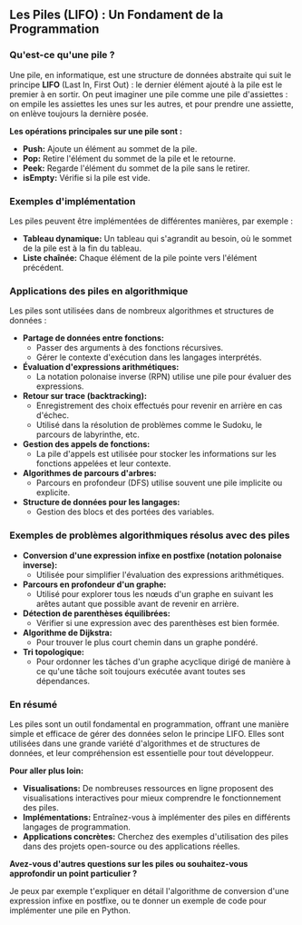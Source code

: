 ## Les Piles (LIFO) : Un Fondament de la Programmation

### Qu'est-ce qu'une pile ?

Une pile, en informatique, est une structure de données abstraite qui suit le principe **LIFO** (Last In, First Out) : le dernier élément ajouté à la pile est le premier à en sortir. On peut imaginer une pile comme une pile d'assiettes : on empile les assiettes les unes sur les autres, et pour prendre une assiette, on enlève toujours la dernière posée.

**Les opérations principales sur une pile sont :**

* **Push:** Ajoute un élément au sommet de la pile.
* **Pop:** Retire l'élément du sommet de la pile et le retourne.
* **Peek:** Regarde l'élément du sommet de la pile sans le retirer.
* **isEmpty:** Vérifie si la pile est vide.

### Exemples d'implémentation

Les piles peuvent être implémentées de différentes manières, par exemple :

* **Tableau dynamique:** Un tableau qui s'agrandit au besoin, où le sommet de la pile est à la fin du tableau.
* **Liste chaînée:** Chaque élément de la pile pointe vers l'élément précédent.

### Applications des piles en algorithmique

Les piles sont utilisées dans de nombreux algorithmes et structures de données :

* **Partage de données entre fonctions:**
    * Passer des arguments à des fonctions récursives.
    * Gérer le contexte d'exécution dans les langages interprétés.
* **Évaluation d'expressions arithmétiques:**
    * La notation polonaise inverse (RPN) utilise une pile pour évaluer des expressions.
* **Retour sur trace (backtracking):**
    * Enregistrement des choix effectués pour revenir en arrière en cas d'échec.
    * Utilisé dans la résolution de problèmes comme le Sudoku, le parcours de labyrinthe, etc.
* **Gestion des appels de fonctions:**
    * La pile d'appels est utilisée pour stocker les informations sur les fonctions appelées et leur contexte.
* **Algorithmes de parcours d'arbres:**
    * Parcours en profondeur (DFS) utilise souvent une pile implicite ou explicite.
* **Structure de données pour les langages:**
    * Gestion des blocs et des portées des variables.

### Exemples de problèmes algorithmiques résolus avec des piles

* **Conversion d'une expression infixe en postfixe (notation polonaise inverse):**
    * Utilisée pour simplifier l'évaluation des expressions arithmétiques.
* **Parcours en profondeur d'un graphe:**
    * Utilisé pour explorer tous les nœuds d'un graphe en suivant les arêtes autant que possible avant de revenir en arrière.
* **Détection de parenthèses équilibrées:**
    * Vérifier si une expression avec des parenthèses est bien formée.
* **Algorithme de Dijkstra:**
    * Pour trouver le plus court chemin dans un graphe pondéré.
* **Tri topologique:**
    * Pour ordonner les tâches d'un graphe acyclique dirigé de manière à ce qu'une tâche soit toujours exécutée avant toutes ses dépendances.

### En résumé
Les piles sont un outil fondamental en programmation, offrant une manière simple et efficace de gérer des données selon le principe LIFO. Elles sont utilisées dans une grande variété d'algorithmes et de structures de données, et leur compréhension est essentielle pour tout développeur.

**Pour aller plus loin:**

* **Visualisations:** De nombreuses ressources en ligne proposent des visualisations interactives pour mieux comprendre le fonctionnement des piles.
* **Implémentations:** Entraînez-vous à implémenter des piles en différents langages de programmation.
* **Applications concrètes:** Cherchez des exemples d'utilisation des piles dans des projets open-source ou des applications réelles.

**Avez-vous d'autres questions sur les piles ou souhaitez-vous approfondir un point particulier ?** 

Je peux par exemple t'expliquer en détail l'algorithme de conversion d'une expression infixe en postfixe, ou te donner un exemple de code pour implémenter une pile en Python.

